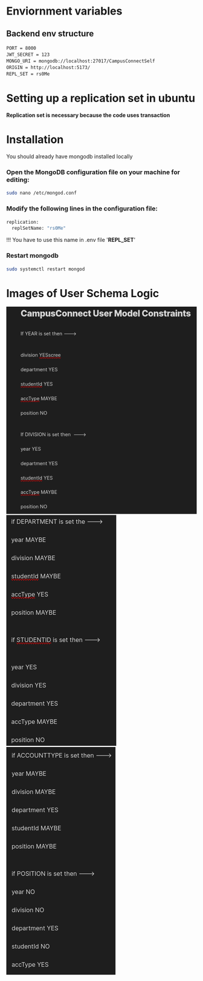 # Enviornment variables

## Backend env structure

```bash
PORT = 8000
JWT_SECRET = 123
MONGO_URI = mongodb://localhost:27017/CampusConnectSelf
ORIGIN = http://localhost:5173/
REPL_SET = rs0Me
```

# Setting up a replication set in ubuntu

#### Replication set is necessary because the code uses transaction

# Installation

You should already have mongodb installed locally

### Open the MongoDB configuration file on your machine for editing:

```bash
sudo nano /etc/mongod.conf
```

### Modify the following lines in the configuration file:

```bash
replication:
  replSetName: "rs0Me"
```

!!! You have to use this name in .env file '**REPL_SET**'

### Restart mongodb

```bash
sudo systemctl restart mongod
```

# Images of User Schema Logic

![Getting Started](./readmeImg/CC1.png)
![Getting Started](./readmeImg/CC2.png)
![Getting Started](./readmeImg/CC3.png)
